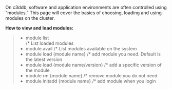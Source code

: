 On c3ddb, software and application environments are often controlled using “modules.” This page will cover the basics of choosing, loading and using modules on the cluster.

**How to view and load modules:**

> * module list                           
  /* List loaded modules
> * module avail                            /* List modules available on the system
> * module load {module name}               /* add module you need. Default is the latest version
> * module load {module name/version}       /* add a specific version of the module
> * module rm {module name}                 /* remove module you do not need
> * module initadd {module name}            /* add module when you login